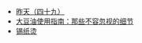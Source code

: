 + [昨天（四十九）](https://www.jianshu.com/p/358fe063dcc9)
+ [大豆油使用指南：那些不容忽视的细节](https://www.jianshu.com/p/3f1380a6d394)
+ [锡纸烫](https://www.jianshu.com/p/392443de58b6)
